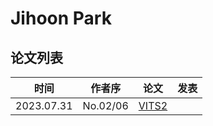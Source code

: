 # Jihoon Park

## 论文列表

| 时间 | 作者序 | 论文 | 发表 |
|:-:|:-:|---|---|
| 2023.07.31 | No.02/06 | [VITS2](../Models/E2E/2023.07.31_VITS2.md) |